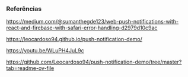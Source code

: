 ### Referências

https://medium.com/@sumanthegde123/web-push-notifications-with-react-and-firebase-with-safari-error-handling-d2979d10c9ac

https://leocardoso94.github.io/push-notification-demo/

https://youtu.be/WLuPH4JuL9c

https://github.com/Leocardoso94/push-notification-demo/tree/master?tab=readme-ov-file